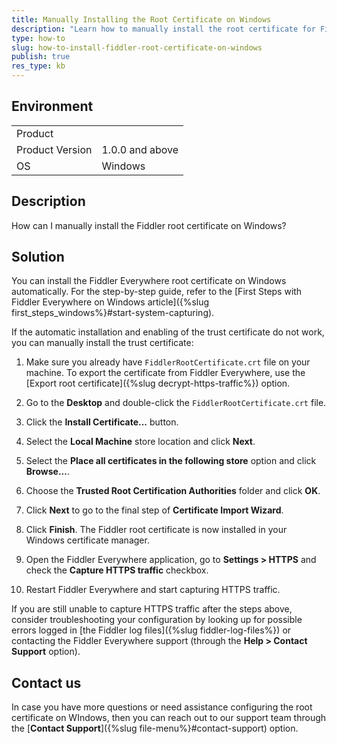 ```yaml
---
title: Manually Installing the Root Certificate on Windows
description: "Learn how to manually install the root certificate for Fiddler Everywhere on Windows."
type: how-to
slug: how-to-install-fiddler-root-certificate-on-windows
publish: true
res_type: kb
---
```


## Environment

|   |   |
|---|---|
| Product   |
| Product Version | 1.0.0 and above  |
| OS | Windows |

## Description

How can I manually install the Fiddler root certificate on Windows?

## Solution

You can install the Fiddler Everywhere root certificate on Windows automatically. For the step-by-step guide, refer to the [First Steps with Fiddler Everywhere on Windows article]({%slug first_steps_windows%}#start-system-capturing).

If the automatic installation and enabling of the trust certificate do not work, you can manually install the trust certificate:

1. Make sure you already have `FiddlerRootCertificate.crt` file on your machine. To export the certificate from Fiddler Everywhere, use the [Export root certificate]({%slug decrypt-https-traffic%}) option.

1. Go to the __Desktop__ and double-click the `FiddlerRootCertificate.crt` file.

1. Click the __Install Certificate...__ button.

1. Select the __Local Machine__ store location and click __Next__.

1. Select the __Place all certificates in the following store__ option and click __Browse...__.

1. Choose the __Trusted Root Certification Authorities__ folder and click __OK__.

1. Click __Next__ to go to the final step of __Certificate Import Wizard__.

1. Click __Finish__. The Fiddler root certificate is now installed in your Windows certificate manager.

1. Open the Fiddler Everywhere application, go to __Settings > HTTPS__ and check the **Capture HTTPS traffic** checkbox.

1. Restart Fiddler Everywhere and start capturing HTTPS traffic.


If you are still unable to capture HTTPS traffic after the steps above, consider troubleshooting your configuration by looking up for possible errors logged in [the Fiddler log files]({%slug fiddler-log-files%}) or contacting the Fiddler Everywhere support (through the **Help > Contact Support** option).

## Contact us

In case you have more questions or need assistance configuring the root certificate on WIndows, then you can reach out to our support team through the [**Contact Support**]({%slug file-menu%}#contact-support) option.